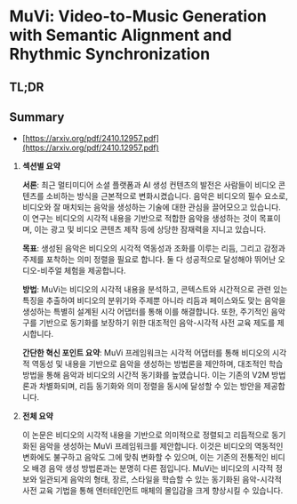 # MuVi: Video-to-Music Generation with Semantic Alignment and Rhythmic Synchronization
## TL;DR
## Summary
- [https://arxiv.org/pdf/2410.12957.pdf](https://arxiv.org/pdf/2410.12957.pdf)

1. **섹션별 요약**

    **서론**: 최근 멀티미디어 소셜 플랫폼과 AI 생성 컨텐츠의 발전은 사람들이 비디오 콘텐츠를 소비하는 방식을 근본적으로 변화시켰습니다. 음악은 비디오의 필수 요소로, 비디오와 잘 매치되는 음악을 생성하는 기술에 대한 관심을 끌어모으고 있습니다. 이 연구는 비디오의 시각적 내용을 기반으로 적합한 음악을 생성하는 것이 목표이며, 이는 광고 및 비디오 콘텐츠 제작 등에 상당한 잠재력을 지니고 있습니다.

    **목표**: 생성된 음악은 비디오의 시각적 역동성과 조화를 이루는 리듬, 그리고 감정과 주제를 포착하는 의미 정렬을 필요로 합니다. 둘 다 성공적으로 달성해야 뛰어난 오디오-비주얼 체험을 제공합니다.
   
    **방법**: MuVi는 비디오의 시각적 내용을 분석하고, 콘텍스트와 시간적으로 관련 있는 특징을 추출하여 비디오의 분위기와 주제뿐 아니라 리듬과 페이스와도 맞는 음악을 생성하는 특별히 설계된 시각 어댑터를 통해 이를 해결합니다. 또한, 주기적인 음악 구를 기반으로 동기화를 보장하기 위한 대조적인 음악-시각적 사전 교육 제도를 제시합니다.

    **간단한 혁신 포인트 요약**: MuVi 프레임워크는 시각적 어댑터를 통해 비디오의 시각적 역동성 및 내용을 기반으로 음악을 생성하는 방법론을 제안하며, 대조적인 학습 방법을 통해 음악과 비디오의 시간적 동기화를 높였습니다. 이는 기존의 V2M 방법론과 차별화되며, 리듬 동기화와 의미 정렬을 동시에 달성할 수 있는 방안을 제공합니다.

2. **전체 요약**

    이 논문은 비디오의 시각적 내용을 기반으로 의미적으로 정렬되고 리듬적으로 동기화된 음악을 생성하는 MuVi 프레임워크를 제안합니다. 이것은 비디오의 역동적인 변화에도 불구하고 음악도 그에 맞춰 변화할 수 있으며, 이는 기존의 전통적인 비디오 배경 음악 생성 방법론과는 분명히 다른 점입니다. MuVi는 비디오의 시각적 정보와 일관되게 음악의 형태, 장르, 스타일을 학습할 수 있는 동기화된 음악-시각적 사전 교육 기법을 통해 엔터테인먼트 매체의 몰입감을 크게 향상시킬 수 있습니다.